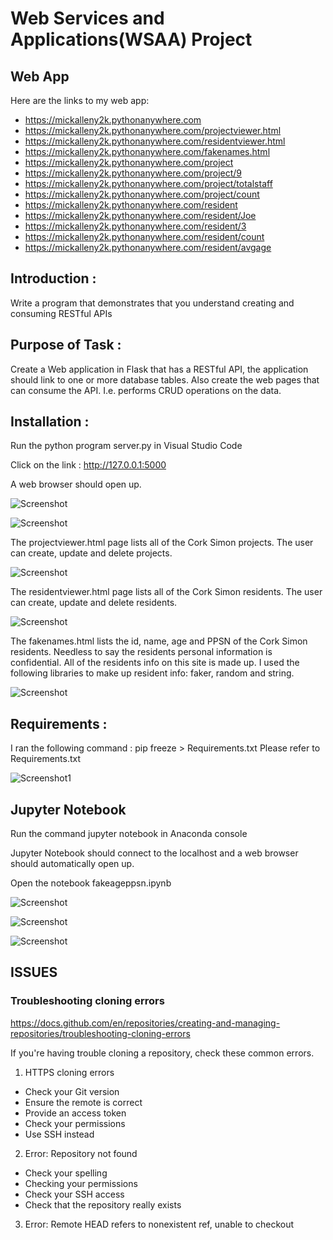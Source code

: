 # Web Services and Applications(WSAA) Project

## Web App
Here are the links to my web app: 
- https://mickalleny2k.pythonanywhere.com
- https://mickalleny2k.pythonanywhere.com/projectviewer.html
- https://mickalleny2k.pythonanywhere.com/residentviewer.html
- https://mickalleny2k.pythonanywhere.com/fakenames.html
- https://mickalleny2k.pythonanywhere.com/project
- https://mickalleny2k.pythonanywhere.com/project/9
- https://mickalleny2k.pythonanywhere.com/project/totalstaff
- https://mickalleny2k.pythonanywhere.com/project/count
- https://mickalleny2k.pythonanywhere.com/resident
- https://mickalleny2k.pythonanywhere.com/resident/Joe
- https://mickalleny2k.pythonanywhere.com/resident/3
- https://mickalleny2k.pythonanywhere.com/resident/count
- https://mickalleny2k.pythonanywhere.com/resident/avgage


## Introduction :
Write a program that demonstrates that you understand creating and consuming RESTful APIs

## Purpose of Task :
Create a Web application in Flask that has a RESTful API, the application should link to one or more database tables.
Also create the web pages that can consume the API. I.e. performs CRUD operations on the data.

## Installation :
Run the python program server.py in Visual Studio Code

Click on the link : http://127.0.0.1:5000

A web browser should open up.

![Screenshot](./images/installation.PNG)

![Screenshot](./images/browser.PNG)

The projectviewer.html page lists all of the Cork Simon projects. The user can create, update and delete projects.

![Screenshot](./images/projectviewer.PNG)

The residentviewer.html page lists all of the Cork Simon residents. The user can create, update and delete residents.

![Screenshot](./images/residentviewer.PNG)

The fakenames.html lists the id, name, age and PPSN of the Cork Simon residents. Needless to say the residents personal information is confidential. All of the residents info on this site is made up. I used the following libraries to make up resident info: faker, random and string.

![Screenshot](./images/fakenames.PNG)

## Requirements :
I ran the following command : pip freeze > Requirements.txt
Please refer to Requirements.txt

![Screenshot1](./images/freeze.PNG)

## Jupyter Notebook
Run the command  jupyter notebook in Anaconda console

Jupyter Notebook should connect to the localhost and a web browser should automatically open up.

Open the notebook fakeageppsn.ipynb

![Screenshot](./images/Jupyter.PNG)

![Screenshot](./images/Jupyter1.PNG)

![Screenshot](./images/Jupyter2.PNG)

## ISSUES
### Troubleshooting cloning errors

https://docs.github.com/en/repositories/creating-and-managing-repositories/troubleshooting-cloning-errors

If you're having trouble cloning a repository, check these common errors.
1. HTTPS cloning errors
 - Check your Git version
 - Ensure the remote is correct
 - Provide an access token
 - Check your permissions
 - Use SSH instead
 
 2. Error: Repository not found
  - Check your spelling
  - Checking your permissions
  - Check your SSH access
  - Check that the repository really exists
  
 3. Error: Remote HEAD refers to nonexistent ref, unable to checkout

